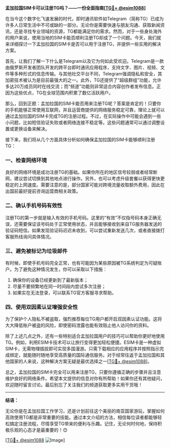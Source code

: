 **孟加拉国SIM卡可以注册TG吗？——一份全面指南[[TG💪+ @esim1088](https://t.me/s/esim1088)]**

在当今这个数字化飞速发展的时代，即时通讯软件如Telegram（简称TG）已成为许多人日常生活中不可或缺的一部分。无论你是需要快速与朋友沟通、获取新闻资讯，还是寻找专业领域的资源，TG都能满足你的需求。然而，对于一些身处海外的用户来说，使用当地的SIM卡能否顺利注册TG却成了一个问题。今天，我们就来详细探讨一下孟加拉国的SIM卡是否可以用于注册TG，并提供一些实用的解决方案。

首先，让我们了解一下什么是Telegram以及它为何如此受欢迎。Telegram是一款由俄罗斯开发者团队开发的跨平台即时通讯应用程序，支持文字、图片、视频、文件等多种形式的信息传输。与其他社交平台不同，Telegram强调隐私和安全，其加密技术被认为是目前最强大的之一。此外，TG还提供了“超级群组”功能，允许多达20万成员同时在线交流；而“频道”功能则非常适合内容创作者发布信息。正因为这些优点，TG在全球范围内积累了数亿活跃用户。

那么，回到正题：孟加拉国的SIM卡能否用来注册TG呢？答案是肯定的！只要你的手机能够正常使用互联网，并且运营商提供的网络服务稳定可靠，理论上就可以通过孟加拉国的SIM卡完成TG的注册过程。不过，在实际操作中可能会遇到一些小问题，比如短信验证失败或者网络连接不稳定等。这些问题通常可以通过调整设置或更换设备来解决。

接下来，我们将从几个方面具体分析如何确保孟加拉国的SIM卡能够顺利注册TG：

### 一、检查网络环境

良好的网络环境是成功注册TG的基础。如果你所在的地区信号较弱或者经常断网，建议尝试切换到其他地点进行操作。另外，也可以考虑升级套餐以获得更快更稳定的上网速度。需要注意的是，部分国家可能对跨境流量收取额外费用，因此在出国前最好提前咨询运营商相关政策。

### 二、确认手机号码有效性

注册TG的第一步就是输入有效的手机号码。这里的“有效”不仅指号码本身正确无误，还需要保证该号码处于正常使用状态，并且能够接收到来自TG服务器发送的验证码短信。如果发现验证码迟迟未收到，可以尝试重新发送几次，或者直接拨打客服热线询问具体情况。

### 三、避免被标记为垃圾邮件

有时候，即使手机号码完全正常，也有可能因为某些原因被TG系统判定为可疑账户。为了避免这种情况发生，你可以采取以下措施：
1. 确保你的设备已经更新到了最新版本；
2. 尽量不要频繁地在同一时间段内尝试多次注册；
3. 如果实在无法登录，可以联系TG官方客服寻求帮助。

### 四、使用双因素认证增强安全性

为了保护个人隐私不被盗取，强烈推荐每位TG用户都开启双因素认证功能。这将大大降低账户被盗的风险，即使密码泄露也能有效阻止他人访问你的资料。

除了上述几点之外，还有一些特别适合孟加拉国用户的技巧可以帮助你更好地使用TG。例如，利用ESIM卡技术可以让旅行变得更加轻松便捷。ESIM卡是一种虚拟SIM卡，无需物理插拔即可实现多国漫游。只需下载相应的应用程序并按照指示完成绑定，就能随时随地享受高质量的国际通信服务。对于经常往返于孟加拉国和其他国家的人来说，这种解决方案无疑是最优选择之一[[TG💪+ @esim1088](https://t.me/s/esim1088)]。

总之，孟加拉国的SIM卡完全可以用来注册TG，只要你遵循正确的步骤并且注意维护良好的网络条件。希望本文提供的信息对你有所帮助！如果你还有其他疑问，欢迎随时留言讨论。最后别忘了关注我们的频道获取更多实用干货哦！

---

**结语：**

无论你是在孟加拉国工作学习，还是计划前往这个美丽的南亚国家游玩，掌握如何高效使用TG都是非常重要的技能。通过本文介绍的方法，相信每位读者都能够轻松搞定注册流程，尽情享受TG带来的便利与乐趣。记住，无论何时何地，保持积极乐观的心态才是最重要的！😊

[[TG💪+ @esim1088](https://t.me/s/esim1088) ![Image](https://i.postimg.cc/4NQfJmqS/Snipaste-2025-05-13-00-14-12.png)]
